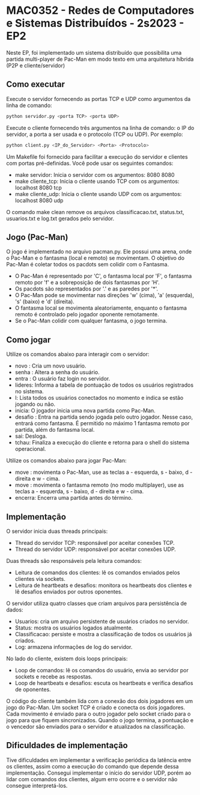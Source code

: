 # MAC0352 - Redes de Computadores e Sistemas Distribuídos - 2s2023 - EP2

Neste EP, foi implementado um sistema distribuído que possibilita uma partida multi-player de Pac-Man em modo texto em uma arquitetura híbrida (P2P e cliente/servidor)

## Como executar

Execute o servidor fornecendo as portas TCP e UDP como argumentos da linha de comando:

```bash
python servidor.py <porta TCP> <porta UDP>
```

Execute o cliente fornecendo três argumentos na linha de comando: o IP do servidor, a porta a ser usada e o protocolo (TCP ou UDP). Por exemplo:

```bash
python client.py <IP_do_Servidor> <Porta> <Protocolo>
```

Um Makefile foi fornecido para facilitar a execução do servidor e clientes com portas pré-definidas. Você pode usar os seguintes comandos:

- make servidor: Inicia o servidor com os argumentos: 8080 8080
- make cliente_tcp: Inicia o cliente usando TCP com os argumentos: localhost 8080 tcp
- make cliente_udp: Inicia o cliente usando UDP com os argumentos: localhost 8080 udp

O comando make clean remove os arquivos classificacao.txt, status.txt, usuarios.txt e log.txt gerados pelo servidor.

## Jogo (Pac-Man)

O jogo é implementado no arquivo pacman.py. Ele possui uma arena, onde o Pac-Man e o fantasma (local e remoto) se movimentam. O objetivo do Pac-Man é coletar todos os pacdots sem colidir com o Fantasma.

- O Pac-Man é representado por 'C', o fantasma local por 'F', o fantasma remoto por 'f' e a sobreposição de dois fantasmas por 'H'.
- Os pacdots são representados por '.' e as paredes por '*'.
- O Pac-Man pode se movimentar nas direções 'w' (cima), 'a' (esquerda), 's' (baixo) e 'd' (direita).
- O fantasma local se movimenta aleatoriamente, enquanto o fantasma remoto é controlado pelo jogador oponente remotamente.
- Se o Pac-Man colidir com qualquer fantasma, o jogo termina.

## Como jogar

Utilize os comandos abaixo para interagir com o servidor:

- novo <usuario> <senha>: Cria um novo usuário.
- senha <senha antiga> <senha nova>: Altera a senha do usuário.
- entra <usuario> <senha>: O usuário faz login no servidor.
- lideres: Informa a tabela de pontuação de todos os usuários registrados no sistema.
- l: Lista todos os usuários conectados no momento e indica se estão jogando ou não.
- inicia: O jogador inicia uma nova partida como Pac-Man.
- desafio <oponente>: Entra na partida sendo jogada pelo outro jogador. Nesse caso, entrará como fantasma. É permitido no máximo 1 fantasma remoto por partida, além do fantasma local.
- sai: Desloga.
- tchau: Finaliza a execução do cliente e retorna para o shell do sistema operacional.

Utilize os comandos abaixo para jogar Pac-Man:

- move <direcao>: movimenta o Pac-Man, use as teclas a - esquerda, s - baixo, d - direita e w - cima.
- move <direcao>: movimenta o fantasma remoto (no modo multiplayer), use as teclas a - esquerda, s - baixo, d - direita e w - cima.
- encerra: Encerra uma partida antes do término.

## Implementação

O servidor inicia duas threads principais:

- Thread do servidor TCP: responsável por aceitar conexões TCP.
- Thread do servidor UDP: responsável por aceitar conexões UDP.

Duas threads são responsáveis pela leitura comandos:

- Leitura de comandos dos clientes: lê os comandos enviados pelos clientes via sockets.
- Leitura de heartbeats e desafios: monitora os heartbeats dos clientes e lê desafios enviados por outros oponentes.

O servidor utiliza quatro classes que criam arquivos para persistência de dados:

- Usuarios: cria um arquivo persistente de usuários criados no servidor.
- Status: mostra os usuários logados atualmente.
- Classificacao: persiste e mostra a classificação de todos os usuários já criados.
- Log: armazena informações de log do servidor.

No lado do cliente, existem dois loops principais:

- Loop de comandos: lê os comandos do usuário, envia ao servidor por sockets e recebe as respostas.
- Loop de heartbeats e desafios: escuta os heartbeats e verifica desafios de oponentes.

O código do cliente também lida com a conexão dos dois jogadores em um jogo do Pac-Man. Um socket TCP é criado e conecta os dois jogadores. Cada movimento é enviado para o outro jogador pelo socket criado para o jogo para que fiquem sincronizados. Quando o jogo termina, a pontuação e o vencedor são enviados para o servidor e atualizados na classificação.

## Dificuldades de implementação

Tive dificuldades em implementar a verificação periódica da latência entre os clientes, assim como a execução do comando <atraso> que depende dessa implementação. Consegui implementar o início do servidor UDP, porém ao lidar com comandos dos clientes, algum erro ocorre e o servidor não consegue interpretá-los.

